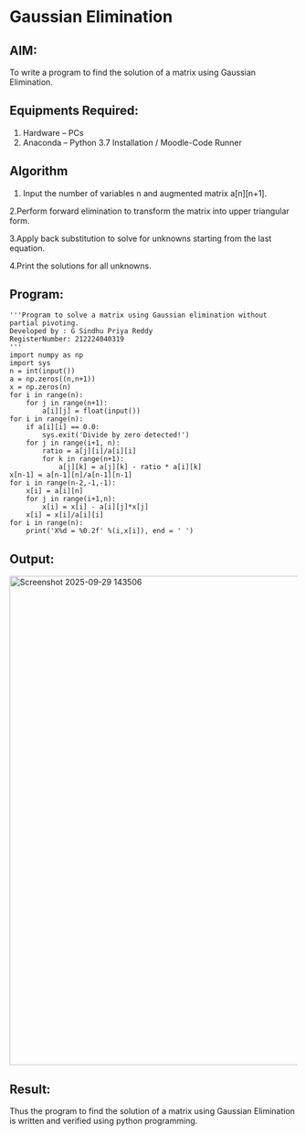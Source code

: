 # Gaussian Elimination

## AIM:
To write a program to find the solution of a matrix using Gaussian Elimination.

## Equipments Required:
1. Hardware – PCs
2. Anaconda – Python 3.7 Installation / Moodle-Code Runner

## Algorithm
1. Input the number of variables n and augmented matrix a[n][n+1].

2.Perform forward elimination to transform the matrix into upper triangular form.

3.Apply back substitution to solve for unknowns starting from the last equation.

4.Print the solutions for all unknowns.
 

## Program:
```
'''Program to solve a matrix using Gaussian elimination without partial pivoting.
Developed by : G Sindhu Priya Reddy
RegisterNumber: 212224040319 
'''
import numpy as np
import sys
n = int(input())
a = np.zeros((n,n+1))
x = np.zeros(n)
for i in range(n):
    for j in range(n+1):
        a[i][j] = float(input())
for i in range(n):
    if a[i][i] == 0.0:
        sys.exit('Divide by zero detected!')
    for j in range(i+1, n):
        ratio = a[j][i]/a[i][i]
        for k in range(n+1):
            a[j][k] = a[j][k] - ratio * a[i][k]
x[n-1] = a[n-1][n]/a[n-1][n-1]
for i in range(n-2,-1,-1):
    x[i] = a[i][n]
    for j in range(i+1,n):
        x[i] = x[i] - a[i][j]*x[j]
    x[i] = x[i]/a[i][i]
for i in range(n):
    print('X%d = %0.2f' %(i,x[i]), end = ' ')
```

## Output:

<img width="1222" height="857" alt="Screenshot 2025-09-29 143506" src="https://github.com/user-attachments/assets/3886ae06-8577-41db-8c2b-3ddbf4d6d2fd" />



## Result:
Thus the program to find the solution of a matrix using Gaussian Elimination is written and verified using python programming.

